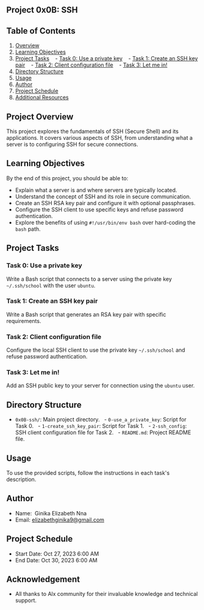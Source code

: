 ## Project 0x0B: SSH 

## Table of Contents
1. [Overview](#overview)
2. [Learning Objectives](#learning-objectives)
3. [Project Tasks](#project-tasks)
   - [Task 0: Use a private key](#task-0-use-a-private-key)
   - [Task 1: Create an SSH key pair](#task-1-create-an-ssh-key-pair)
   - [Task 2: Client configuration file](#task-2-client-configuration-file)
   - [Task 3: Let me in!](#task-3-let-me-in)
4. [Directory Structure](#directory-structure)
5. [Usage](#usage)
6. [Author](#author)
7. [Project Schedule](#project-schedule)
8. [Additional Resources](#additional-resources) 

## Project Overview
This project explores the fundamentals of SSH (Secure Shell) and its applications. It covers various aspects of SSH, from understanding what a server is to configuring SSH for secure connections. 

## Learning Objectives
By the end of this project, you should be able to:
- Explain what a server is and where servers are typically located.
- Understand the concept of SSH and its role in secure communication.
- Create an SSH RSA key pair and configure it with optional passphrases.
- Configure the SSH client to use specific keys and refuse password authentication.
- Explore the benefits of using `#!/usr/bin/env bash` over hard-coding the `bash` path. 

## Project Tasks 

### Task 0: Use a private key
Write a Bash script that connects to a server using the private key `~/.ssh/school` with the user `ubuntu`. 

### Task 1: Create an SSH key pair
Write a Bash script that generates an RSA key pair with specific requirements. 

### Task 2: Client configuration file
Configure the local SSH client to use the private key `~/.ssh/school` and refuse password authentication. 

### Task 3: Let me in!
Add an SSH public key to your server for connection using the `ubuntu` user. 

## Directory Structure
- `0x0B-ssh/`: Main project directory.
  - `0-use_a_private_key`: Script for Task 0.
  - `1-create_ssh_key_pair`: Script for Task 1.
  - `2-ssh_config`: SSH client configuration file for Task 2.
  - `README.md`: Project README file. 

## Usage
To use the provided scripts, follow the instructions in each task's description. 

## Author
- Name:  Ginika Elizabeth Nna
- Email: elizabethginika9@gmail.com 

## Project Schedule
- Start Date: Oct 27, 2023 6:00 AM
- End Date: Oct 30, 2023 6:00 AM 

## Acknowledgement
- All thanks to Alx community for their invaluable knowledge and technical support.
